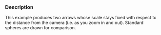 ### Description

This example produces two arrows whose scale stays fixed with respect to the distance from the camera (i.e. as you zoom in and out). Standard spheres are drawn for comparison.
